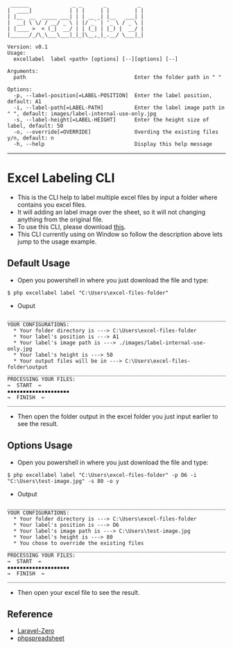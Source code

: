 ```
 ______              _ _       _          _
|  ____|            | | |     | |        | |
| |__  __  _____ ___| | | __ _| |__   ___| |
|  __| \ \/ / __/ _ \ | |/ _` | '_ \ / _ \ |
| |____ >  < (_|  __/ | | (_| | |_) |  __/ |
|______/_/\_\___\___|_|_|\__,_|_.__/ \___|_|

Version: v0.1
Usage:
  excellabel  label <path> [options] [--][options] [--]

Arguments:
  path                                   Enter the folder path in " "

Options:
  -p, --label-position[=LABEL-POSITION]  Enter the label position, default: A1
  -i, --label-path[=LABEL-PATH]          Enter the label image path in " ", default: images/label-internal-use-only.jpg
  -s, --label-height[=LABEL-HEIGHT]      Enter the height size of label, default: 50
  -o, --override[=OVERRIDE]              Overding the existing files y/n, default: n
  -h, --help                             Display this help message
```

---

# Excel Labeling CLI
- This is the CLI help to label multiple excel files by input a folder where contains you excel files.
- It will adding an label image over the sheet, so it will not changing anything from the original file.
- To use this CLI, please download [this](https://github.com/htam-anderson/excel-label-cli/blob/master/builds/excellabel).
- This CLI currently using on Window so follow the description above lets jump to the usage example.

## Default Usage
- Open you powershell in where you just download the file and type:
```
$ php excellabel label "C:\Users\excel-files-folder"
```
- Ouput
```
_____________________________________________________________________________
YOUR CONFIGURATIONS:
  * Your folder directory is ---> C:\Users\excel-files-folder
  * Your label's position is ---> A1
  * Your label's image path is ---> ./images/label-internal-use-only.jpg
  * Your label's height is ---> 50
  * Your output files will be in ---> C:\Users\excel-files-folder\output
_____________________________________________________________________________
PROCESSING YOUR FILES:
⇛  START  ⇚
▪▪▪▪▪▪▪▪▪▪▪▪▪▪▪▪▪▪▪▪
⇛  FINISH  ⇚
_____________________________________________________________________________
```
- Then open the folder output in the excel folder you just input earlier to see the result.

## Options Usage
- Open you powershell in where you just download the file and type:
```
$ php excellabel label "C:\Users\excel-files-folder" -p D6 -i "C:\Users\test-image.jpg" -s 80 -o y
```
- Output
```
_____________________________________________________________________________
YOUR CONFIGURATIONS:
  * Your folder directory is ---> C:\Users\excel-files-folder
  * Your label's position is ---> D6
  * Your label's image path is ---> C:\Users\test-image.jpg
  * Your label's height is ---> 80
  * You chose to override the existing files
_____________________________________________________________________________
PROCESSING YOUR FILES:
⇛  START  ⇚
▪▪▪▪▪▪▪▪▪▪▪▪▪▪▪▪▪▪▪▪
⇛  FINISH  ⇚
_____________________________________________________________________________
```
- Then open your excel file to see the result.

## Reference
- [Laravel-Zero](https://laravel-zero.com/)
- [phpspreadsheet](https://phpspreadsheet.readthedocs.io/en/latest/)
